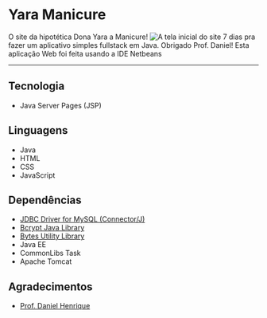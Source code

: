 # Yara Manicure
O site da hipotética Dona Yara a Manicure!
![A tela inicial do site](https://cdn.discordapp.com/attachments/1026585895748513852/1076266920761888798/image.png)
7 dias pra fazer um aplicativo simples fullstack em Java. Obrigado Prof. Daniel!
Esta aplicação Web foi feita usando a IDE Netbeans

---

## Tecnologia
- Java Server Pages (JSP)

## Linguagens
- Java
- HTML
- CSS
- JavaScript

## Dependências
- [JDBC Driver for MySQL (Connector/J)](https://downloads.mysql.com/archives/c-j/)
- [Bcrypt Java Library](https://github.com/patrickfav/bcrypt)
- [Bytes Utility Library](https://github.com/patrickfav/bytes-java)
- Java EE
- CommonLibs Task
- Apache Tomcat

## Agradecimentos
- [Prof. Daniel Henrique](https://github.com/Daniel-Henriqu)
